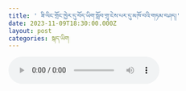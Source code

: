 ```yaml
---
title: ' ཟི་ལིང་གྲོང་ཁྱེར་དུ་བོད་ཡིག་སློབ་གྲྭ་ངེས་པར་དུ་མཁོ་བའི་གཏམ་བཤད།'
date: 2023-11-09T18:30:00.000Z
layout: post
categories: སྐད་ཡིག
---
```


<audio controls src="https://media-trimleng.s3.amazonaws.com/xiling-school.mp3"></audio>
